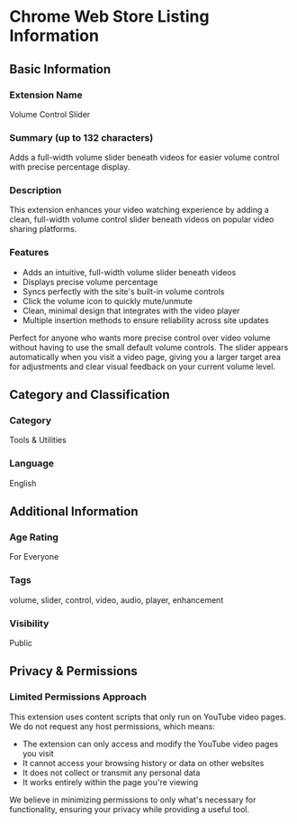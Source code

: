 # Chrome Web Store Listing Information

## Basic Information

### Extension Name
Volume Control Slider

### Summary (up to 132 characters)
Adds a full-width volume slider beneath videos for easier volume control with precise percentage display.

### Description
This extension enhances your video watching experience by adding a clean, full-width volume control slider beneath videos on popular video sharing platforms.

### Features
- Adds an intuitive, full-width volume slider beneath videos
- Displays precise volume percentage
- Syncs perfectly with the site's built-in volume controls
- Click the volume icon to quickly mute/unmute
- Clean, minimal design that integrates with the video player
- Multiple insertion methods to ensure reliability across site updates

Perfect for anyone who wants more precise control over video volume without having to use the small default volume controls. The slider appears automatically when you visit a video page, giving you a larger target area for adjustments and clear visual feedback on your current volume level.

## Category and Classification

### Category
Tools & Utilities

### Language
English

## Additional Information

### Age Rating
For Everyone

### Tags
volume, slider, control, video, audio, player, enhancement

### Visibility
Public

## Privacy & Permissions

### Limited Permissions Approach
This extension uses content scripts that only run on YouTube video pages. We do not request any host permissions, which means:

- The extension can only access and modify the YouTube video pages you visit
- It cannot access your browsing history or data on other websites
- It does not collect or transmit any personal data
- It works entirely within the page you're viewing

We believe in minimizing permissions to only what's necessary for functionality, ensuring your privacy while providing a useful tool. 